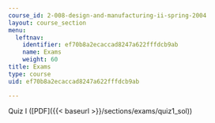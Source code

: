 ```yaml
---
course_id: 2-008-design-and-manufacturing-ii-spring-2004
layout: course_section
menu:
  leftnav:
    identifier: ef70b8a2ecaccad8247a622fffdcb9ab
    name: Exams
    weight: 60
title: Exams
type: course
uid: ef70b8a2ecaccad8247a622fffdcb9ab

---
```


Quiz I ([PDF]({{< baseurl >}}/sections/exams/quiz1_sol))